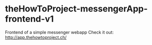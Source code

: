 # theHowToProject-messengerApp-frontend-v1
Frontend of a simple messenger webapp
Check it out: http://app.thehowtoproject.ch/
